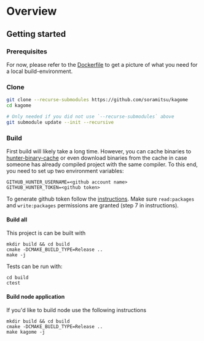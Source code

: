 [//]: # (
Copyright Quadrivium LLC
All Rights Reserved
SPDX-License-Identifier: Apache-2.0
)

# Overview

## Getting started

### Prerequisites

For now, please refer to the [Dockerfile](https://github.com/soramitsu/kagome/blob/master/housekeeping/docker/kagome-dev/minideb.Dockerfile) to get a picture of what you need for a local build-environment.

### Clone

```sh
git clone --recurse-submodules https://github.com/soramitsu/kagome
cd kagome

# Only needed if you did not use `--recurse-submodules` above
git submodule update --init --recursive

```

### Build

First build will likely take a long time. However, you can cache binaries to [hunter-binary-cache](https://github.com/soramitsu/hunter-binary-cache) or even download binaries from the cache in case someone has already compiled project with the same compiler. To this end, you need to set up two environment variables:
```
GITHUB_HUNTER_USERNAME=<github account name>
GITHUB_HUNTER_TOKEN=<github token>
```
To generate github token follow the [instructions](https://help.github.com/en/github/authenticating-to-github/creating-a-personal-access-token-for-the-command-line). Make sure `read:packages` and `write:packages` permissions are granted (step 7 in instructions).

#### Build all

This project is can be built with

```
mkdir build && cd build
cmake -DCMAKE_BUILD_TYPE=Release ..
make -j 
```

Tests can be run with:
 
```
cd build
ctest
```

#### Build node application

If you'd like to build node use the following instructions

```
mkdir build && cd build
cmake -DCMAKE_BUILD_TYPE=Release ..
make kagome -j
```
